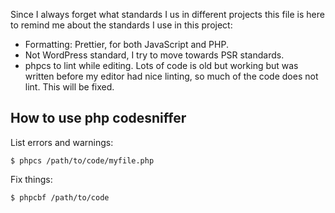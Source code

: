 
Since I always forget what standards I us in different projects this file is here to remind me about the standards I use in this project:

- Formatting: 
    Prettier, for both JavaScript and PHP.
- Not WordPress standard, I try to move towards PSR standards.
- phpcs to lint while editing. Lots of code is old but working but was written before my editor had nice linting, so much of the code does not lint. This will be fixed.

## How to use php codesniffer

List errors and warnings:

    $ phpcs /path/to/code/myfile.php

Fix things:

    $ phpcbf /path/to/code


